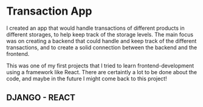 # Transaction App

I created an app that would handle transactions of different products in different storages, to help keep track of the storage levels.
The main focus was on creating a backend that could handle and keep track of the different transactions, and to create a solid connection between the backend and the frontend.

This was one of my first projects that I tried to learn frontend-development using a framework like React.
There are certaintly a lot to be done about the code, and maybe in the future I might come back to this project!

## DJANGO - REACT
